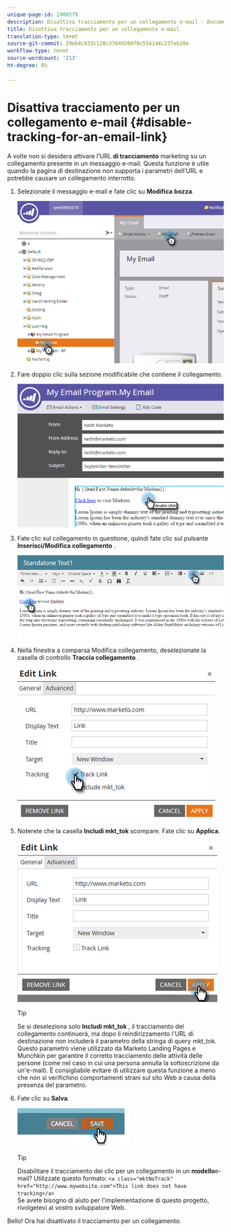 ```yaml
---
unique-page-id: 1900579
description: Disattiva tracciamento per un collegamento e-mail - Documenti Marketo - Documentazione prodotto
title: Disattiva tracciamento per un collegamento e-mail
translation-type: tm+mt
source-git-commit: 29eb4c833c128c37849260f0c554144c237ab28e
workflow-type: tm+mt
source-wordcount: '213'
ht-degree: 0%

---
```



# Disattiva tracciamento per un collegamento e-mail {#disable-tracking-for-an-email-link}

A volte non si desidera attivare l’URL **di tracciamento** marketing su un collegamento presente in un messaggio e-mail. Questa funzione è utile quando la pagina di destinazione non supporta i parametri dell’URL e potrebbe causare un collegamento interrotto.

1. Selezionate il messaggio e-mail e fate clic su **Modifica** **bozza**.

   ![](assets/one-7.png)

1. Fare doppio clic sulla sezione modificabile che contiene il collegamento.

   ![](assets/two-6.png)

1. Fate clic sul collegamento in questione, quindi fate clic sul pulsante **Inserisci/Modifica collegamento** .

   ![](assets/three-6.png)

1. Nella finestra a comparsa Modifica collegamento, deselezionate la casella di controllo **Traccia collegamento** .

   ![](assets/four-4.png)

1. Noterete che la casella **Includi mkt_tok** scompare. Fate clic su **Applica**.

   ![](assets/five-3.png)

   >[!TIP]
   >
   >Se si deseleziona solo **Includi mkt_tok** , il tracciamento del collegamento continuerà, ma dopo il reindirizzamento l&#39;URL di destinazione non includerà il parametro della stringa di query mkt_tok. Questo parametro viene utilizzato da Marketo Landing Pages e Munchkin per garantire il corretto tracciamento delle attività delle persone (come nel caso in cui una persona annulla la sottoscrizione da un&#39;e-mail). È consigliabile evitare di utilizzare questa funzione a meno che non si verifichino comportamenti strani sul sito Web a causa della presenza del parametro.

1. Fate clic su **Salva**.

   ![](assets/image2014-9-17-22-3a25-3a20.png)

   >[!TIP]
   >
   >Disabilitare il tracciamento dei clic per un collegamento in un **modello**e-mail? Utilizzate questo formato:
   >`<a class="mktNoTrack" href="http://www.mywebsite.com">This link does not have tracking</a>`\
   >Se avete bisogno di aiuto per l&#39;implementazione di questo progetto, rivolgetevi al vostro sviluppatore Web.

Bello! Ora hai disattivato il tracciamento per un collegamento.
